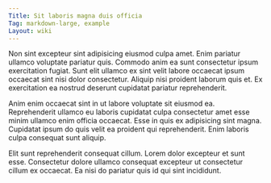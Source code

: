 ```yaml
---
Title: Sit laboris magna duis officia
Tag: markdown-large, example
Layout: wiki
---
```

Non sint excepteur sint adipisicing eiusmod culpa amet. Enim pariatur ullamco voluptate pariatur quis. Commodo anim ea sunt consectetur ipsum exercitation fugiat. Sunt elit ullamco ex sint velit labore occaecat ipsum occaecat sint nisi dolor consectetur. Aliquip nisi proident laborum quis et. Ex exercitation ea nostrud deserunt cupidatat pariatur reprehenderit.

Anim enim occaecat sint in ut labore voluptate sit eiusmod ea. Reprehenderit ullamco eu laboris cupidatat culpa consectetur amet esse minim ullamco enim officia occaecat. Esse in quis ex adipisicing sint magna. Cupidatat ipsum do quis velit ea proident qui reprehenderit. Enim laboris culpa consequat sunt aliquip.

Elit sunt reprehenderit consequat cillum. Lorem dolor excepteur et sunt esse. Consectetur dolore ullamco consequat excepteur ut consectetur cillum ex occaecat. Ea nisi do pariatur quis id qui sint incididunt.